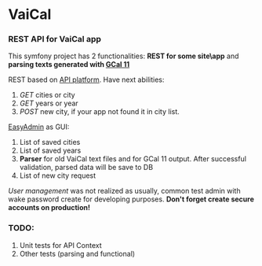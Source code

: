 # VaiCal
### REST API for VaiCal app

This symfony project has 2 functionalities: 
**REST for some site\app** and **parsing texts generated with [GCal 11](http://www.krishnadays.com/)**

REST based on [API platform](https://api-platform.com/). Have next abilities:
1. _GET_ cities or city
2. _GET_ years or year
3. _POST_ new city, if your app not found it in city list.

[EasyAdmin](https://github.com/EasyCorp/EasyAdminBundle) as GUI:
1. List of saved cities
2. List of saved years
3. **Parser** for old VaiCal text files and for GCal 11 output. After successful validation, parsed data will be save to DB
4. List of new city request

_User management_ was not realized as usually, common test admin with wake password create for developing purposes.
**Don't forget create secure accounts on production!**

### TODO:
1. Unit tests for API Context
2. Other tests (parsing and functional)

